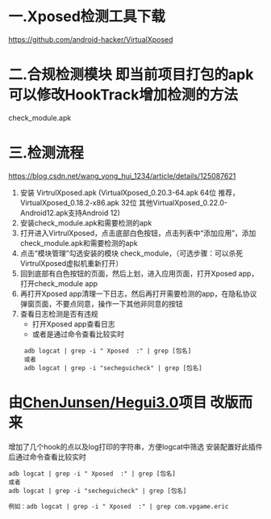 # 一.Xposed检测工具下载
https://github.com/android-hacker/VirtualXposed
# 二.合规检测模块 即当前项目打包的apk 可以修改HookTrack增加检测的方法
check_module.apk
# 三.检测流程
https://blog.csdn.net/wang_yong_hui_1234/article/details/125087621

1. 安装 VirtrulXposed.apk (VirtualXposed_0.20.3-64.apk 64位 推荐，VirtualXposed_0.18.2-x86.apk 32位 其他VirtualXposed_0.22.0-Android12.apk支持Android 12)
2. 安装check_module.apk和需要检测的apk
3. 打开进入VirtrulXposed，点击底部白色按钮，点击列表中“添加应用”，添加check_module.apk和需要检测的apk
4. 点击“模块管理”勾选安装的模块 check_module，（可选步骤：可以杀死VirtrulXposed虚拟机重新打开）
5. 回到底部有白色按钮的页面，然后上划，进入应用页面，打开Xposed app，打开check_module app
6. 再打开Xposed app清理一下日志，然后再打开需要检测的app，在隐私协议弹窗页面，不要点同意，操作一下其他非同意的按钮
7. 查看日志检测是否有违规
   * 打开Xposed app查看日志
   * 或者是通过命令查看比较实时
   ```
    adb logcat | grep -i " Xposed  :" | grep [包名] 
    或者
    adb logcat | grep -i "secheguicheck" | grep [包名]
   ```


# 由[ChenJunsen/Hegui3.0]( https://github.com/ChenJunsen/Hegui3.0)项目 改版而来
增加了几个hook的点以及log打印的字符串，方便logcat中筛选
安装配置好此插件后通过命令查看比较实时
```
adb logcat | grep -i " Xposed  :" | grep [包名] 
或者
adb logcat | grep -i "secheguicheck" | grep [包名] 

例如：adb logcat | grep -i " Xposed  :" | grep com.vpgame.eric
```

